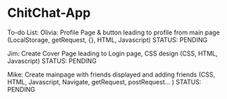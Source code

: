 # ChitChat-App
To-do List:
Olivia: Profile Page & button leading to profile from main page (LocalStorage, getRequest, {}, HTML, Javascript)  STATUS: PENDING


Jim: Create Cover Page leading to Login page, CSS design (CSS, HTML, Javascript)   STATUS: PENDING

Mike: Create mainpage with friends displayed and adding friends (CSS, HTML, Javascript, Navigate, getRequest, postRequest... )  STATUS: PENDING
